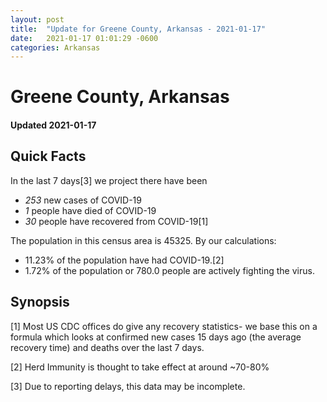 ```yaml
---
layout: post
title:  "Update for Greene County, Arkansas - 2021-01-17"
date:   2021-01-17 01:01:29 -0600
categories: Arkansas
---
```


# Greene County, Arkansas
#### Updated 2021-01-17

## Quick Facts

In the last 7 days[3] we project there have been
- *253* new cases of COVID-19
- *1* people have died of COVID-19
- *30* people have recovered from COVID-19[1]

The population in this census area is 45325. By our calculations:
- 11.23% of the population have had COVID-19.[2]
- 1.72% of the population or 780.0 people are actively fighting the virus.

## Synopsis




[1] Most US CDC offices do give any recovery statistics- we base this on a formula which looks at confirmed new cases
15 days ago (the average recovery time) and deaths over the last 7 days.

[2] Herd Immunity is thought to take effect at around ~70-80%

[3] Due to reporting delays, this data may be incomplete.
 
    